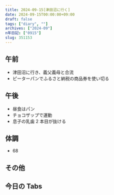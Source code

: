 ```yaml
---
title: 2024-09-15[津田沼に行く]
date: 2024-09-15T00:00:00+09:00
draft: false
tags: ["diary", ""]
archives: ["2024-09"]
n年日記: ["0915"]
slug: 351153
---
```


## 午前

- 津田沼に行き、義父義母と合流
- ピーターパンでふるさと納税の商品券を使い切る

## 午後

- 昼食はパン
- チョコザップで運動
- 息子の乳歯 2 本目が抜ける

## 体調

- 68

## その他

## 今日の Tabs
